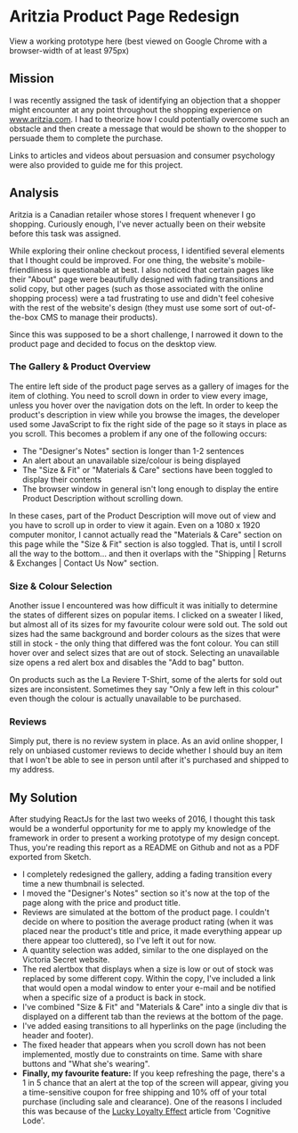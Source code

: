 # Aritzia Product Page Redesign

View a working prototype here (best viewed on Google Chrome with a browser-width of at least 975px)

## Mission

I was recently assigned the task of identifying an objection that a shopper might encounter at any point throughout the shopping experience on www.aritzia.com. I had to theorize how I could potentially overcome such an obstacle and then create a message that would be shown to the shopper to persuade them to complete the purchase.

Links to articles and videos about persuasion and consumer psychology were also provided to guide me for this project.

## Analysis
Aritzia is a Canadian retailer whose stores I frequent whenever I go shopping. Curiously enough, I've never actually been on their website before this task was assigned. 

While exploring their online checkout process, I identified several elements that I thought could be improved. For one thing, the website's mobile-friendliness is questionable at best. I also noticed that certain pages like their "About" page were beautifully designed with fading transitions and solid copy, but other pages (such as those associated with the online shopping process) were a tad frustrating to use and didn't feel cohesive with the rest of the website's design (they must use some sort of out-of-the-box CMS to manage their products).

Since this was supposed to be a short challenge, I narrowed it down to the product page and decided to focus on the desktop view.

### The Gallery & Product Overview

The entire left side of the product page serves as a gallery of images for the item of clothing. You need to scroll down in order to view every image, unless you hover over the navigation dots on the left. In order to keep the product's description in view while you browse the images, the developer used some JavaScript to fix the right side of the page so it stays in place as you scroll. This becomes a problem if any one of the following occurs:

* The "Designer's Notes" section is longer than 1-2 sentences
* An alert about an unavailable size/colour is being displayed
* The "Size & Fit" or "Materials & Care" sections have been toggled to display their contents
* The browser window in general isn't long enough to display the entire Product Description without scrolling down. 

In these cases, part of the Product Description will move out of view and you have to scroll up in order to view it again. Even on a 1080 x 1920 computer monitor, I cannot actually read the "Materials & Care" section on this page while the "Size & Fit" section is also toggled. That is, until I scroll all the way to the bottom... and then it overlaps with the "Shipping | Returns & Exchanges | Contact Us Now" section.

<Screenshot will go here>


### Size & Colour Selection

Another issue I encountered was how difficult it was initially to determine the states of different sizes on popular items. I clicked on a sweater I liked, but almost all of its sizes for my favourite colour were sold out. The sold out sizes had the same background and border colours as the sizes that were still in stock - the only thing that differed was the font colour. You can still hover over and select sizes that are out of stock. Selecting an unavailable size opens a red alert box and disables the "Add to bag" button.

On products such as the La Reviere T-Shirt, some of the alerts for sold out sizes are inconsistent. Sometimes they say "Only a few left in this colour" even though the colour is actually unavailable to be purchased.

<Screenshot will go here>


### Reviews 

Simply put, there is no review system in place. As an avid online shopper, I rely on unbiased customer reviews to decide whether I should buy an item that I won't be able to see in person until after it's purchased and shipped to my address.


## My Solution

After studying ReactJs for the last two weeks of 2016, I thought this task would be a wonderful opportunity for me to apply my knowledge of the framework in order to present a working prototype of my design concept. Thus, you're reading this report as a README on Github and not as a PDF exported from Sketch.

* I completely redesigned the gallery, adding a fading transition every time a new thumbnail is selected.
* I moved the "Designer's Notes" section so it's now at the top of the page along with the price and product title.
* Reviews are simulated at the bottom of the product page. I couldn't decide on where to position the average product rating (when it was placed near the product's title and price, it made everything appear up there appear too cluttered), so I've left it out for now.
* A quantity selection was added, similar to the one displayed on the Victoria Secret website.
* The red alertbox that displays when a size is low or out of stock was replaced by some different copy. Within the copy, I've included a link that would open a modal window to enter your e-mail and be notified when a specific size of a product is back in stock.
* I've combined "Size & Fit" and "Materials & Care" into a single div that is displayed on a different tab than the reviews at the bottom of the page.
* I've added easing transitions to all hyperlinks on the page (including the header and footer).
* The fixed header that appears when you scroll down has not been implemented, mostly due to constraints on time. Same with share buttons and "What she's wearing".
* **Finally, my favourite feature:** If you keep refreshing the page, there's a 1 in 5 chance that an alert at the top of the screen will appear, giving you a time-sensitive coupon for free shipping and 10% off of your total purchase (including sale and clearance). One of the reasons I included this was because of the [Lucky Loyalty Effect](http://coglode.com/gems/lucky-loyalty-effect) article from 'Cognitive Lode'.